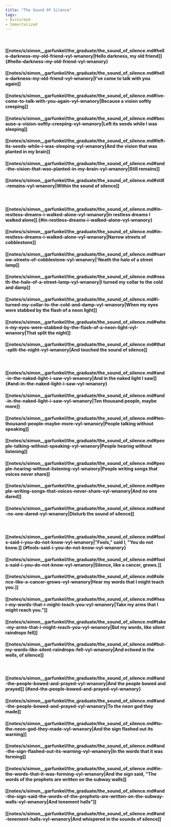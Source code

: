 ```yaml
---
title: "The Sound Of Silence"
tags:
- Disturbed
- Immortalized
---
```

&nbsp;
#### [[notes/s/simon__garfunkel/the_graduate/the_sound_of_silence.md#hello-darkness-my-old-friend-vyl-wnanory|Hello darkness, my old friend]] {#hello-darkness-my-old-friend-vyl-wnanory}
#### [[notes/s/simon__garfunkel/the_graduate/the_sound_of_silence.md#hello-darkness-my-old-friend-vyl-wnanory|I've come to talk with you again]]
#### [[notes/s/simon__garfunkel/the_graduate/the_sound_of_silence.md#ive-come-to-talk-with-you-again-vyl-wnanory|Because a vision softly creeping]]
#### [[notes/s/simon__garfunkel/the_graduate/the_sound_of_silence.md#because-a-vision-softly-creeping-vyl-wnanory|Left its seeds while I was sleeping]]
#### [[notes/s/simon__garfunkel/the_graduate/the_sound_of_silence.md#left-its-seeds-while-i-was-sleeping-vyl-wnanory|And the vision that was planted in my brain]]
#### [[notes/s/simon__garfunkel/the_graduate/the_sound_of_silence.md#and-the-vision-that-was-planted-in-my-brain-vyl-wnanory|Still remains]]
#### [[notes/s/simon__garfunkel/the_graduate/the_sound_of_silence.md#still-remains-vyl-wnanory|Within the sound of silence]]
&nbsp;
#### [[notes/s/simon__garfunkel/the_graduate/the_sound_of_silence.md#in-restless-dreams-i-walked-alone-vyl-wnanory|In restless dreams I walked alone]] {#in-restless-dreams-i-walked-alone-vyl-wnanory}
#### [[notes/s/simon__garfunkel/the_graduate/the_sound_of_silence.md#in-restless-dreams-i-walked-alone-vyl-wnanory|Narrow streets of cobblestone]]
#### [[notes/s/simon__garfunkel/the_graduate/the_sound_of_silence.md#narrow-streets-of-cobblestone-vyl-wnanory|'Neath the halo of a street lamp]]
#### [[notes/s/simon__garfunkel/the_graduate/the_sound_of_silence.md#neath-the-halo-of-a-street-lamp-vyl-wnanory|I turned my collar to the cold and damp]]
#### [[notes/s/simon__garfunkel/the_graduate/the_sound_of_silence.md#i-turned-my-collar-to-the-cold-and-damp-vyl-wnanory|When my eyes were stabbed by the flash of a neon light]]
#### [[notes/s/simon__garfunkel/the_graduate/the_sound_of_silence.md#when-my-eyes-were-stabbed-by-the-flash-of-a-neon-light-vyl-wnanory|That split the night]]
#### [[notes/s/simon__garfunkel/the_graduate/the_sound_of_silence.md#that-split-the-night-vyl-wnanory|And touched the sound of silence]]
&nbsp;
#### [[notes/s/simon__garfunkel/the_graduate/the_sound_of_silence.md#and-in-the-naked-light-i-saw-vyl-wnanory|And in the naked light I saw]] {#and-in-the-naked-light-i-saw-vyl-wnanory}
#### [[notes/s/simon__garfunkel/the_graduate/the_sound_of_silence.md#and-in-the-naked-light-i-saw-vyl-wnanory|Ten thousand people, maybe more]]
#### [[notes/s/simon__garfunkel/the_graduate/the_sound_of_silence.md#ten-thousand-people-maybe-more-vyl-wnanory|People talking without speaking]]
#### [[notes/s/simon__garfunkel/the_graduate/the_sound_of_silence.md#people-talking-without-speaking-vyl-wnanory|People hearing without listening]]
#### [[notes/s/simon__garfunkel/the_graduate/the_sound_of_silence.md#people-hearing-without-listening-vyl-wnanory|People writing songs that voices never share]]
#### [[notes/s/simon__garfunkel/the_graduate/the_sound_of_silence.md#people-writing-songs-that-voices-never-share-vyl-wnanory|And no one dared]]
#### [[notes/s/simon__garfunkel/the_graduate/the_sound_of_silence.md#and-no-one-dared-vyl-wnanory|Disturb the sound of silence]]
&nbsp;
#### [[notes/s/simon__garfunkel/the_graduate/the_sound_of_silence.md#fools-said-i-you-do-not-know-vyl-wnanory|"Fools," said I, "You do not know.]] {#fools-said-i-you-do-not-know-vyl-wnanory}
#### [[notes/s/simon__garfunkel/the_graduate/the_sound_of_silence.md#fools-said-i-you-do-not-know-vyl-wnanory|Silence, like a cancer, grows.]]
#### [[notes/s/simon__garfunkel/the_graduate/the_sound_of_silence.md#silence-like-a-cancer-grows-vyl-wnanory|Hear my words that I might teach you.]]
#### [[notes/s/simon__garfunkel/the_graduate/the_sound_of_silence.md#hear-my-words-that-i-might-teach-you-vyl-wnanory|Take my arms that I might reach you."]]
#### [[notes/s/simon__garfunkel/the_graduate/the_sound_of_silence.md#take-my-arms-that-i-might-reach-you-vyl-wnanory|But my words, like silent raindrops fell]]
#### [[notes/s/simon__garfunkel/the_graduate/the_sound_of_silence.md#but-my-words-like-silent-raindrops-fell-vyl-wnanory|And echoed in the wells, of silence]]
&nbsp;
#### [[notes/s/simon__garfunkel/the_graduate/the_sound_of_silence.md#and-the-people-bowed-and-prayed-vyl-wnanory|And the people bowed and prayed]] {#and-the-people-bowed-and-prayed-vyl-wnanory}
#### [[notes/s/simon__garfunkel/the_graduate/the_sound_of_silence.md#and-the-people-bowed-and-prayed-vyl-wnanory|To the neon god they made]]
#### [[notes/s/simon__garfunkel/the_graduate/the_sound_of_silence.md#to-the-neon-god-they-made-vyl-wnanory|And the sign flashed out its warning]]
#### [[notes/s/simon__garfunkel/the_graduate/the_sound_of_silence.md#and-the-sign-flashed-out-its-warning-vyl-wnanory|In the words that it was forming]]
#### [[notes/s/simon__garfunkel/the_graduate/the_sound_of_silence.md#in-the-words-that-it-was-forming-vyl-wnanory|And the sign said, "The words of the prophets are written on the subway walls]]
#### [[notes/s/simon__garfunkel/the_graduate/the_sound_of_silence.md#and-the-sign-said-the-words-of-the-prophets-are-written-on-the-subway-walls-vyl-wnanory|And tenement halls"]]
#### [[notes/s/simon__garfunkel/the_graduate/the_sound_of_silence.md#and-tenement-halls-vyl-wnanory|And whispered in the sounds of silence]]

